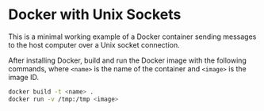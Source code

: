 # Docker with Unix Sockets

This is a minimal working example of a Docker container sending messages to the host computer over a Unix socket connection.

After installing Docker, build and run the Docker image with the following commands, where `<name>` is the name of the container and `<image>` is the image ID.

```bash
docker build -t <name> .
docker run -v /tmp:/tmp <image>
```
